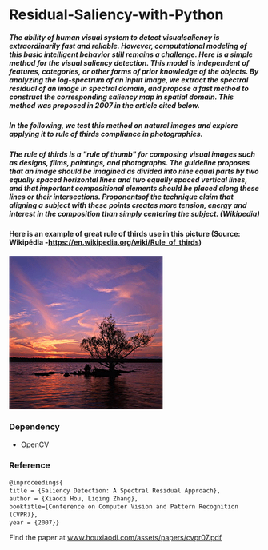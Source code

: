 # Residual-Saliency-with-Python

##### The ability of human visual system to detect visualsaliency is extraordinarily fast and reliable. However, computational modeling of this basic intelligent behavior still remains a challenge. Here is a simple method for the visual saliency detection. This model is independent of features, categories, or other forms of prior knowledge of the objects. By analyzing the log-spectrum of an input image, we extract the spectral residual of an image in spectral domain, and propose a fast method to construct the corresponding saliency map in spatial domain. This method was proposed in 2007 in the article cited below.

##### In the following, we test this method on natural images and explore applying it to rule of thirds compliance in photographies.

##### The rule of thirds is a "rule of thumb" for composing visual images such as designs, films, paintings, and photographs. The guideline proposes that an image should be imagined as divided into nine equal parts by two equally spaced horizontal lines and two equally spaced vertical lines, and that important compositional elements should be placed along these lines or their intersections. Proponentsof the technique claim that aligning a subject with these points creates more tension, energy and interest in the composition than simply centering the subject. (Wikipedia)


#### Here is an example of great rule of thirds use in this picture (Source: Wikipédia -https://en.wikipedia.org/wiki/Rule_of_thirds)
![rule%20of%20thirds.gif ><](rule_of_thirds.gif)

### Dependency
- OpenCV

### Reference
```
@inproceedings{
title = {Saliency Detection: A Spectral Residual Approach},
author = {Xiaodi Hou, Liqing Zhang},
booktitle={Conference on Computer Vision and Pattern Recognition (CVPR)},
year = {2007}}
```
Find the paper at www.houxiaodi.com/assets/papers/cvpr07.pdf

